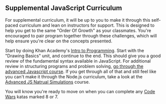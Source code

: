 ## Supplemental JavaScript Curriculum

For supplemental curriculum, it will be up to you to make it through this self-paced curriculum and lean on instructors for support.
This is designed to help you get to the same "Order Of Growth" as your classmates. You're encouraged to pair program together through these challenges, which will help ensure you're clear on the concepts presented.  

Start by doing Khan Academy's [Intro to Programming](https://www.khanacademy.org/computing/computer-programming/programming).
Start with the "Drawing Basics" unit, and continue to the end. This should give you a good review of the fundamental syntax available in JavaScript. For additional review in structuring programs and problem solving, [go through the advanced Javascript course](https://www.khanacademy.org/computing/computer-programming/programming-games-visualizations). If you get through all of that and still feel like you can't make it through the Node.js curriculum, take a look at the [Advanced JS Natrual Simulations](https://www.khanacademy.org/computing/computer-programming/programming-natural-simulations) course.  

You will know you're ready to move on when you can complete any [Code Wars](http://www.codewars.com/) katas marked 8 or 7.
